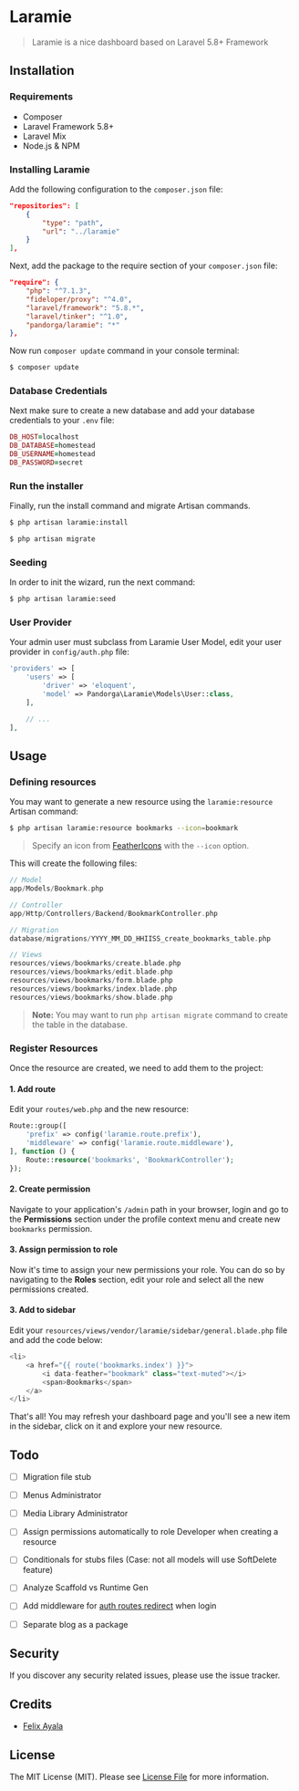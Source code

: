 # Laramie

> Laramie is a nice dashboard based on Laravel 5.8+ Framework

## Installation

### Requirements

* Composer
* Laravel Framework 5.8+
* Laravel Mix
* Node.js & NPM

### Installing Laramie

Add the following configuration to the `composer.json` file:

```json
"repositories": [
    {
        "type": "path",
        "url": "../laramie"
    }
],
```

Next, add the package to the require section of your `composer.json` file:

```json
"require": {
    "php": "^7.1.3",
    "fideloper/proxy": "^4.0",
    "laravel/framework": "5.8.*",
    "laravel/tinker": "^1.0",
    "pandorga/laramie": "*"
},
```

Now run `composer update` command in your console terminal:

```bash
$ composer update
```

### Database Credentials

Next make sure to create a new database and add your database credentials to your `.env` file:

```ruby
DB_HOST=localhost
DB_DATABASE=homestead
DB_USERNAME=homestead
DB_PASSWORD=secret
```

### Run the installer

Finally, run the install command and migrate Artisan commands.

```bash
$ php artisan laramie:install

$ php artisan migrate
```

### Seeding

In order to init the wizard, run the next command:

```bash
$ php artisan laramie:seed
```

### User Provider

Your admin user must subclass from Laramie User Model, edit your user provider in `config/auth.php` file:

```php
'providers' => [
    'users' => [
        'driver' => 'eloquent',
        'model' => Pandorga\Laramie\Models\User::class,
    ],

    // ...
],
```

## Usage

### Defining resources

You may want to generate a new resource using the `laramie:resource` Artisan command:

```bash
$ php artisan laramie:resource bookmarks --icon=bookmark
```

> Specify an icon from [FeatherIcons](https://feathericons.com/) with the `--icon` option.

This will create the following files:

```php
// Model
app/Models/Bookmark.php

// Controller
app/Http/Controllers/Backend/BookmarkController.php

// Migration
database/migrations/YYYY_MM_DD_HHIISS_create_bookmarks_table.php

// Views
resources/views/bookmarks/create.blade.php
resources/views/bookmarks/edit.blade.php
resources/views/bookmarks/form.blade.php
resources/views/bookmarks/index.blade.php
resources/views/bookmarks/show.blade.php
```

> **Note:** You may want to run `php artisan migrate` command to create the table in the database.

### Register Resources

Once the resource are created, we need to add them to the project:

#### 1. Add route

Edit your `routes/web.php` and the new resource:

```php
Route::group([
	'prefix' => config('laramie.route.prefix'),
	'middleware' => config('laramie.route.middleware'),
], function () {
	Route::resource('bookmarks', 'BookmarkController');
});
```

#### 2. Create permission

Navigate to your application's `/admin` path in your browser, login and go to the **Permissions** section under the profile context menu and create new `bookmarks` permission.

#### 3. Assign permission to role

Now it's time to assign your new permissions your role. You can do so by navigating to the **Roles** section, edit your role and select all the new permissions created.

#### 3. Add to sidebar

Edit your `resources/views/vendor/laramie/sidebar/general.blade.php` file and add the code below:

```php
<li>
	<a href="{{ route('bookmarks.index') }}">
		<i data-feather="bookmark" class="text-muted"></i>
		<span>Bookmarks</span>
	</a>
</li>
```

That's all! You may refresh your dashboard page and you'll see a new item in the sidebar, click on it and explore your new resource.


## Todo

* [ ] Migration file stub
* [ ] Menus Administrator
* [ ] Media Library Administrator
* [ ] Assign permissions automatically to role Developer when creating a resource
* [ ] Conditionals for stubs files (Case: not all models will use SoftDelete feature)
* [ ] Analyze Scaffold vs Runtime Gen
* [ ] Add middleware for [auth routes redirect](https://laracasts.com/discuss/channels/general-discussion/l5-register-a-route-middleware-at-package?page=1) when login
* [ ] Separate blog as a package


## Security

If you discover any security related issues, please use the issue tracker.

## Credits

- [Felix Ayala](http://felixaya.la)

## License

The MIT License (MIT). Please see [License File](LICENSE.md) for more information.